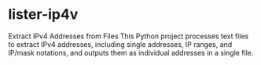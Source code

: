 # lister-ip4v
Extract IPv4 Addresses from Files This Python project processes text files to extract IPv4 addresses, including single addresses, IP ranges, and IP/mask notations, and outputs them as individual addresses in a single file. 
